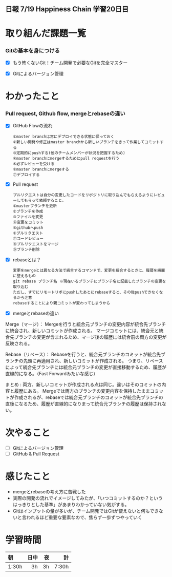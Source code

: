 ## 日報 7/19 Happiness Chain 学習20日目

# 取り組んだ課題一覧 
### Gitの基本を身につける
- [x] もう怖くないGit！チーム開発で必要なGitを完全マスター
- [x] Gitによるバージョン管理 

   
# わかったこと
### Pull request, Github flow, mergeとrebaseの違い 

- [x] GitHub Flowの流れ
      
      ①master branchは常にデプロイできる状態に保っておく
      ②新しい開発や修正はmaster branchから新しいブランチをきって作業してコミットする
      ③定期的にpushする(他のチームメンバーが状況を把握するため)
      ④master branchにmergeするためにpull requestを行う
      ⑤必ずレビューを受ける
      ⑥master branchにmergeする
      ⑦デプロイする

- [x] Pull request

      プルリクエストは自分の変更したコードをリポジトリに取り込んでもらえるようにレビューしてもらって依頼すること。
      ①masterブランチを更新
      ②ブランチを作成
      ③ファイルを変更
      ④変更をコミット
      ⑤githubへpush
      ⑥プルリクエスト
      ⑦コードレビュー
      ⑧プルリクエストをマージ
      ⑨ブランチ削除

- [x] rebaseとは？

      変更をmergeとは異なる方法で統合するコマンドで、変更を統合するときに、履歴を綺麗に整えるもの
      git rebase ブランチ名 ※現在いるブランチにブランチ名に記載したブランチの変更を取り込む
      ただし、すでにリモートリポにpushしたあとにrebaseすると、その後pushできなくなるから注意
      rebaseすることにより親コミットが変わってしまうから

      
      
- [x] mergeとrebaseの違い

Merge（マージ）：
Mergeを行うと統合元ブランチの変更内容が統合先ブランチに統合され、新しいコミットが作成される。
マージコミットには、統合元と統合先ブランチの変更が含まれるため、マージ後の履歴には統合前の両方の変更が反映される。

Rebase（リベース）：
Rebaseを行うと、統合元ブランチのコミットが統合先ブランチの先頭に再適用され、新しいコミットが作成される。
つまり、リベースによって統合先ブランチには統合元ブランチの変更が直接移動するため、履歴が直線的になる。（Fast Forwardみたいな感じ）

まとめ :
両方、新しいコミットが作成される点は同じ。違いはそのコミットの内容と履歴にある。
Mergeでは両方のブランチの変更内容を保持したままコミットが作成されるが、rebaseでは統合元ブランチのコミットが統合先ブランチの直後になるため、履歴が直線的になりまって統合元ブランチの履歴は保持されない。
      
  

  
# 次やること
- [ ] Gitによるバージョン管理
- [ ] GitHub & Pull Request
      
# 感じたこと

+ mergeとrebaseの考え方に苦戦した
+ 実際の開発の流れでイメージしてみたが、「いつコミットするのか？というはっきりとした基準」があまりわかっていない気がする。
+ Gitはインプットの量が多いが、チーム開発ではGitが使えないと何もできないと言われるほど重要な要素なので、焦らず一歩ずつやっていく
  
  
  
  
  
# 学習時間

| 朝           | 日中          | 夜              | 計              |
| :----------|------------:|-------------:|-------------:|
| 1:30h           | 3h            | 3h              |  7:30h            |
